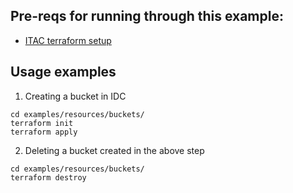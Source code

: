 ## Pre-reqs for running through this example:

- [ITAC terraform setup](../../DEVELOPMENT.md)

## Usage examples

1. Creating a bucket in IDC
```shell
cd examples/resources/buckets/
terraform init
terraform apply
```

2. Deleting a bucket created in the above step
```shell
cd examples/resources/buckets/
terraform destroy
```